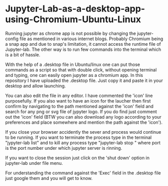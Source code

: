 # Jupyter-Lab-as-a-desktop-app-using-Chromium-Ubuntu-Linux
Running jupyter as chrome app is not possible by changing the jupyter-config file as mentioned in various internet blogs. Probably Chromium being a snap app and due to snap's limitation, it cannot access the runtime file of Jupyter-lab. The other way is to run few commands into the terminal which is a bit of hassle.

With the help of a .desktop file in Ubuntu/linux one can put those commands as a script so that with double click, without opening terminal and typing, one can easily open jupyter as a chromium app. In this repository I have uploaded the .desktop file. Just copy it and paste it in your desktop and allow launching.

You can also edit the file in any editor. I have commented the 'icon' line purposefully. If you also want to have an icon for the laucher then first confirm by navigating to the path mentioned against the 'icon' field and search for any png or svg file of jypyter logo. If you do find just comment out the 'icon' field (BTW you can also download any logo according to your preferences and place somewhere and mention the path against the 'icon').

If you close your browser accidently the sever and process would continue to be running. If you want to terminate the process type in the terminal "jypyter-lab list" and to kill any process type "jupyter-lab stop <port>" where port is the port number under which jupyter server is rinning.
  
If you want to close the session just click on the 'shut down' option in jupyter-lab under file menu.
  
For understanding the command against the 'Exec' field in the .desktop file just google them and you will get to know.
